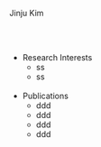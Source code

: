 

<span class="spn3">Jinju Kim</span>

<br>
<br>

<ul>
  <li><span class="spn1">Research Interests</span>
    <ul class="nested">
      <li><span class="spn6">ss</span></li>
      <li><span class="spn6">ss</span></li>
    </ul>
  </li>
  &nbsp;
  <li><span class="spn1">Publications</span>
    <ul class="nested">
      <li><span class="spn6">ddd</span></li>
      <li><span class="spn6">ddd</span></li>
      <li><span class="spn6">ddd</span></li>
      <li><span class="spn6">ddd</span></li>
    </ul>
  </li>
</ul>